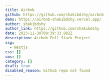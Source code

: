 ```yaml
---
title: Airbnb
github: https://github.com/shakibdshy/airbnb
demo: https://airbnb-shakibdshy.vercel.app/
author: shakibdshy
author_link: https://github.com/shakibdshy
date: 2023-11-30T09:39:33.882Z
description: Airbnb Full Stack Project
ssg:
  - Nextjs
css: []
cms: []
category: []
draft: true
disabled_reason: Github repo not found
---
```

